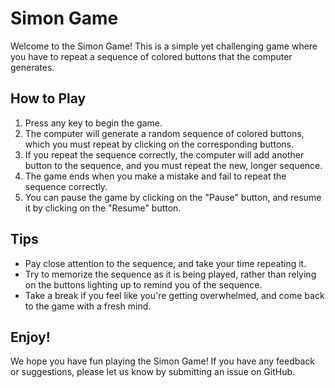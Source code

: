 
# Simon Game

Welcome to the Simon Game! This is a simple yet challenging game where you have to repeat a sequence of colored buttons that the computer generates.

## How to Play

1. Press any key to begin the game.
2. The computer will generate a random sequence of colored buttons, which you must repeat by clicking on the corresponding buttons.
3. If you repeat the sequence correctly, the computer will add another button to the sequence, and you must repeat the new, longer sequence.
4. The game ends when you make a mistake and fail to repeat the sequence correctly.
5. You can pause the game by clicking on the "Pause" button, and resume it by clicking on the "Resume" button.

## Tips

- Pay close attention to the sequence, and take your time repeating it.
- Try to memorize the sequence as it is being played, rather than relying on the buttons lighting up to remind you of the sequence.
- Take a break if you feel like you're getting overwhelmed, and come back to the game with a fresh mind.

## Enjoy!

We hope you have fun playing the Simon Game! If you have any feedback or suggestions, please let us know by submitting an issue on GitHub.
